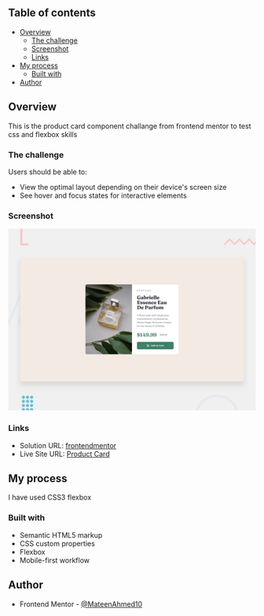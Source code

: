 
## Table of contents

- [Overview](#overview)
  - [The challenge](#the-challenge)
  - [Screenshot](#screenshot)
  - [Links](#links)
- [My process](#my-process)
  - [Built with](#built-with)
- [Author](#author)


## Overview

This is the product card component challange from
frontend mentor to test css and flexbox skills

### The challenge

Users should be able to:

- View the optimal layout depending on their device's screen size
- See hover and focus states for interactive elements

### Screenshot

![](./design/desktop-preview.jpg)

### Links

- Solution URL: [frontendmentor](https://www.frontendmentor.io/solutions/used-css3-flexbox-to-make-card-responsive-0ERDGcV9yO)
- Live Site URL: [Product Card](https://product-preview-card-0ced92.netlify.app/)

## My process
I have used CSS3 flexbox

### Built with

- Semantic HTML5 markup
- CSS custom properties
- Flexbox
- Mobile-first workflow

## Author

- Frontend Mentor - [@MateenAhmed10](https://www.frontendmentor.io/profile/MateenAhmed10)

